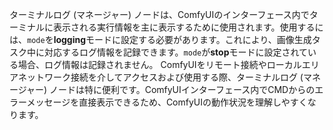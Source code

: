 ターミナルログ (マネージャー) ノードは、ComfyUIのインターフェース内でターミナルに表示される実行情報を主に表示するために使用されます。使用するには、`mode`を**logging**モードに設定する必要があります。これにより、画像生成タスク中に対応するログ情報を記録できます。`mode`が**stop**モードに設定されている場合、ログ情報は記録されません。
ComfyUIをリモート接続やローカルエリアネットワーク接続を介してアクセスおよび使用する際、ターミナルログ (マネージャー) ノードは特に便利です。ComfyUIインターフェース内でCMDからのエラーメッセージを直接表示できるため、ComfyUIの動作状況を理解しやすくなります。

